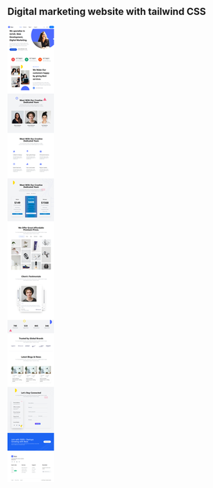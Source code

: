 ## Digital marketing website with tailwind CSS

![alt text](images/img-README/127.0.0.1_5500_public_indext.html.png)